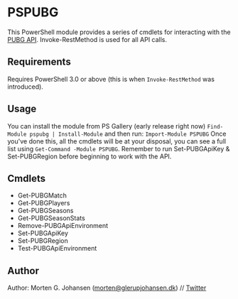 # PSPUBG
This PowerShell module provides a series of cmdlets for interacting with the [PUBG API](https://developer.playbattlegrounds.com). Invoke-RestMethod is used for all API calls.

## Requirements
Requires PowerShell 3.0 or above (this is when `Invoke-RestMethod` was introduced).

## Usage
You can install the module from PS Gallery (early release right now) `Find-Module pspubg | Install-Module` and then run:
`Import-Module PSPUBG`
Once you've done this, all the cmdlets will be at your disposal, you can see a full list using `Get-Command -Module PSPUBG`. Remember to run Set-PUBGApiKey & Set-PUBGRegion before beginning to work with the API.

## Cmdlets
* Get-PUBGMatch
* Get-PUBGPlayers
* Get-PUBGSeasons
* Get-PUBGSeasonStats
* Remove-PUBGApiEnvironment
* Set-PUBGApiKey
* Set-PUBGRegion
* Test-PUBGApiEnvironment

## Author
Author: Morten G. Johansen (<morten@glerupjohansen.dk>) // [Twitter](https://twitter.com/mgjohansen)